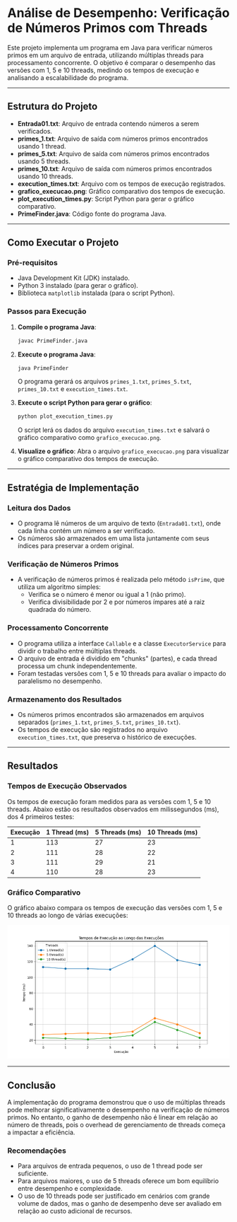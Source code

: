 # Análise de Desempenho: Verificação de Números Primos com Threads

Este projeto implementa um programa em Java para verificar números primos em um arquivo de entrada, utilizando múltiplas threads para processamento concorrente. O objetivo é comparar o desempenho das versões com 1, 5 e 10 threads, medindo os tempos de execução e analisando a escalabilidade do programa.

---

## Estrutura do Projeto

- **Entrada01.txt**: Arquivo de entrada contendo números a serem verificados.
- **primes_1.txt**: Arquivo de saída com números primos encontrados usando 1 thread.
- **primes_5.txt**: Arquivo de saída com números primos encontrados usando 5 threads.
- **primes_10.txt**: Arquivo de saída com números primos encontrados usando 10 threads.
- **execution_times.txt**: Arquivo com os tempos de execução registrados.
- **grafico_execucao.png**: Gráfico comparativo dos tempos de execução.
- **plot_execution_times.py**: Script Python para gerar o gráfico comparativo.
- **PrimeFinder.java**: Código fonte do programa Java.

---

## Como Executar o Projeto

### Pré-requisitos
- Java Development Kit (JDK) instalado.
- Python 3 instalado (para gerar o gráfico).
- Biblioteca `matplotlib` instalada (para o script Python).

### Passos para Execução

1. **Compile o programa Java**:
   ```bash
   javac PrimeFinder.java
   ```

2. **Execute o programa Java**:
   ```bash
   java PrimeFinder
   ```

   O programa gerará os arquivos `primes_1.txt`, `primes_5.txt`, `primes_10.txt` e `execution_times.txt`.

3. **Execute o script Python para gerar o gráfico**:
   ```bash
   python plot_execution_times.py
   ```

   O script lerá os dados do arquivo `execution_times.txt` e salvará o gráfico comparativo como `grafico_execucao.png`.

4. **Visualize o gráfico**:
   Abra o arquivo `grafico_execucao.png` para visualizar o gráfico comparativo dos tempos de execução.

---

## Estratégia de Implementação

### Leitura dos Dados
- O programa lê números de um arquivo de texto (`Entrada01.txt`), onde cada linha contém um número a ser verificado.
- Os números são armazenados em uma lista juntamente com seus índices para preservar a ordem original.

### Verificação de Números Primos
- A verificação de números primos é realizada pelo método `isPrime`, que utiliza um algoritmo simples:
  - Verifica se o número é menor ou igual a 1 (não primo).
  - Verifica divisibilidade por 2 e por números ímpares até a raiz quadrada do número.

### Processamento Concorrente
- O programa utiliza a interface `Callable` e a classe `ExecutorService` para dividir o trabalho entre múltiplas threads.
- O arquivo de entrada é dividido em "chunks" (partes), e cada thread processa um chunk independentemente.
- Foram testadas versões com 1, 5 e 10 threads para avaliar o impacto do paralelismo no desempenho.

### Armazenamento dos Resultados
- Os números primos encontrados são armazenados em arquivos separados (`primes_1.txt`, `primes_5.txt`, `primes_10.txt`).
- Os tempos de execução são registrados no arquivo `execution_times.txt`, que preserva o histórico de execuções.

---

## Resultados

### Tempos de Execução Observados
Os tempos de execução foram medidos para as versões com 1, 5 e 10 threads. Abaixo estão os resultados observados em milissegundos (ms), dos 4 primeiros  testes:

| Execução | 1 Thread (ms)| 5 Threads (ms)| 10 Threads (ms) |
|----------|--------------|---------------|-----------------|
| 1        | 113          | 27            | 23              |
| 2        | 111          | 28            | 22              |
| 3        | 111          | 29            | 21              |
| 4        | 110          | 28            | 23              |

### Gráfico Comparativo
O gráfico abaixo compara os tempos de execução das versões com 1, 5 e 10 threads ao longo de várias execuções:

![Gráfico de Execução](grafico_execucao.png)

---

## Conclusão

A implementação do programa demonstrou que o uso de múltiplas threads pode melhorar significativamente o desempenho na verificação de números primos. No entanto, o ganho de desempenho não é linear em relação ao número de threads, pois o overhead de gerenciamento de threads começa a impactar a eficiência.

### Recomendações
- Para arquivos de entrada pequenos, o uso de 1 thread pode ser suficiente.
- Para arquivos maiores, o uso de 5 threads oferece um bom equilíbrio entre desempenho e complexidade.
- O uso de 10 threads pode ser justificado em cenários com grande volume de dados, mas o ganho de desempenho deve ser avaliado em relação ao custo adicional de recursos.

